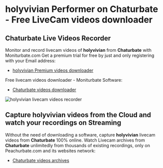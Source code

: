 # holyvivian Performer on Chaturbate - Free LiveCam videos downloader

## Chaturbate Live Videos Recorder

Monitor and record livecam videos of **holyvivian** from **Chaturbate** with Moniturbate.com
Get a premium trial for free by just and only registering with your Email address:
* [holyvivian Premium videos downloader](https://moniturbate.com/request-demo-licence-key.html)

Free livecam videos downloader - Moniturbate Software:
* [Chaturbate videos downloader](https://moniturbate.com/moniturbate-download-software.html)

![holyvivian livecam videos recorder](https://peachurnet.com/templates/moniturbate-software.png)


## Capture holyvivian videos from the Cloud and watch your recordings on Streaming

Without the need of downloading a software, capture **holyvivian** livecam videos from **Chaturbate** 100% online.
Watch Livecam archives from **Chaturbate** unlimitedly from thousands of existing recordings, only on Peachurbate.com and its websites network:
* [Chaturbate videos archives](https://peachurnet.com/)